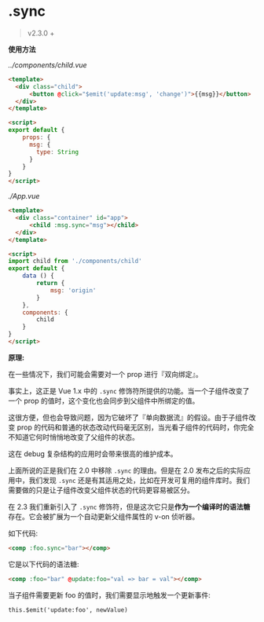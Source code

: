 # .sync
> v2.3.0 +

**使用方法**

*../components/child.vue*

``` html
<template>
  <div class="child">
      <button @click="$emit('update:msg', 'change')">{{msg}}</button>
  </div>
</template>

<script>
export default {
    props: {
      msg: {
        type: String
      }
    }
}
</script>
```

*./App.vue*

``` html
<template>
  <div class="container" id="app">  
      <child :msg.sync="msg"></child> 
  </div>
</template>

<script>
import child from './components/child'
export default {
    data () {
        return {
            msg: 'origin'
        }
    },
    components: {
        child
    }
}
</script>
```

**原理:**

在一些情况下，我们可能会需要对一个 prop 进行『双向绑定』。

事实上，这正是 Vue 1.x 中的 ``.sync`` 修饰符所提供的功能。当一个子组件改变了一个 prop 的值时，这个变化也会同步到父组件中所绑定的值。

这很方便，但也会导致问题，因为它破坏了『单向数据流』的假设。由于子组件改变 prop 的代码和普通的状态改动代码毫无区别，当光看子组件的代码时，你完全不知道它何时悄悄地改变了父组件的状态。

这在 debug 复杂结构的应用时会带来很高的维护成本。

上面所说的正是我们在 2.0 中移除 ``.sync`` 的理由。但是在 2.0 发布之后的实际应用中，我们发现 ``.sync`` 还是有其适用之处，比如在开发可复用的组件库时。我们需要做的只是让子组件改变父组件状态的代码更容易被区分。

在 2.3 我们重新引入了 ``.sync`` 修饰符，但是这次它只是**作为一个编译时的语法糖**存在。它会被扩展为一个自动更新父组件属性的 v-on 侦听器。

如下代码:

``` html
<comp :foo.sync="bar"></comp>
```

它是以下代码的语法糖:
``` html
<comp :foo="bar" @update:foo="val => bar = val"></comp>
```

当子组件需要更新 foo 的值时，我们需要显示地触发一个更新事件:
``` html
this.$emit('update:foo', newValue)
```